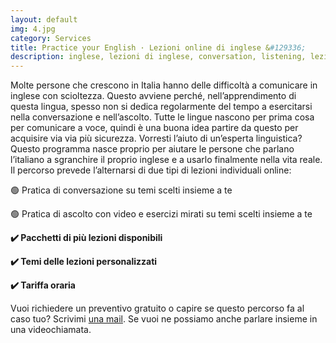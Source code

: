 ```yaml
---
layout: default
img: 4.jpg
category: Services
title: Practice your English · Lezioni online di inglese &#129336;
description: inglese, lezioni di inglese, conversation, listening, lezioni private, lezioni online, inglese online, conversazione, ascolto
---
```

<p>
Molte persone che crescono in Italia hanno delle difficoltà a comunicare in inglese con scioltezza. Questo avviene perché, nell’apprendimento di questa lingua, spesso non si dedica regolarmente del tempo a esercitarsi nella conversazione e nell’ascolto. Tutte le lingue nascono per prima cosa per comunicare a voce, quindi è una buona idea partire da questo per acquisire via via più sicurezza. Vorresti l’aiuto di un’esperta linguistica? Questo programma nasce proprio per aiutare le persone che parlano l’italiano a sgranchire il proprio inglese e a usarlo finalmente nella vita reale. Il percorso prevede l’alternarsi di due tipi di lezioni individuali online:
</p>
<p>
🟢 Pratica di conversazione su temi scelti insieme a te
</p>
<p>
🟢 Pratica di ascolto con video e esercizi mirati su temi scelti insieme a te
</p>
<p>
<strong>✔️ Pacchetti di più lezioni disponibili</strong>
</p>
<p>
<strong>✔️ Temi delle lezioni personalizzati</strong>
</p>
<p>
<strong>✔️ Tariffa oraria</strong>
</p>
<p>
Vuoi richiedere un preventivo gratuito o capire se questo percorso fa al caso tuo? Scrivimi <a href="mailto:angela@tiliatranslations.it">una mail</a>. Se vuoi ne possiamo anche parlare insieme in una videochiamata.
</p>


